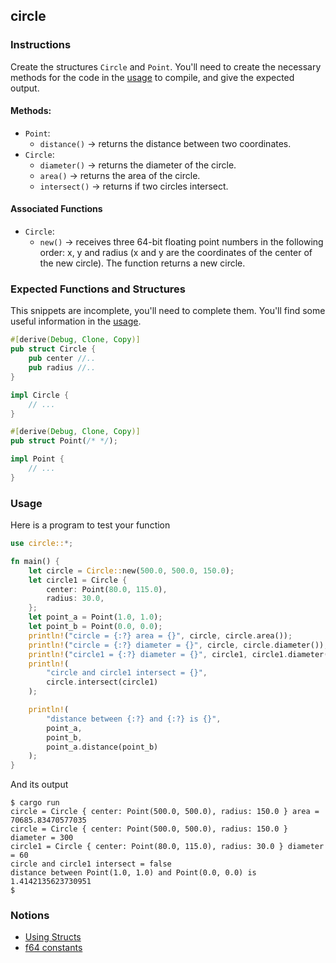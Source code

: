 ## circle

### Instructions

Create the structures `Circle` and `Point`. You'll need to create the necessary methods for the code in the [usage](#usage) to compile, and give the expected output.

#### Methods:

- `Point`:
  - `distance()` -> returns the distance between two coordinates.
- `Circle`:
  - `diameter()` -> returns the diameter of the circle.
  - `area()` -> returns the area of the circle.
  - `intersect()` -> returns if two circles intersect.

#### Associated Functions

- `Circle`:
  - `new()` -> receives three 64-bit floating point numbers in the following order: x, y and radius (x and y are the coordinates of the center of the new circle). The function returns a new circle.

### Expected Functions and Structures

This snippets are incomplete, you'll need to complete them. You'll find some useful information in the [usage](#usage).

```rust
#[derive(Debug, Clone, Copy)]
pub struct Circle {
	pub center //..
	pub radius //..
}

impl Circle {
    // ...
}

#[derive(Debug, Clone, Copy)]
pub struct Point(/* */);

impl Point {
    // ...
}
```

### Usage

Here is a program to test your function

```rust
use circle::*;

fn main() {
    let circle = Circle::new(500.0, 500.0, 150.0);
    let circle1 = Circle {
        center: Point(80.0, 115.0),
        radius: 30.0,
    };
    let point_a = Point(1.0, 1.0);
    let point_b = Point(0.0, 0.0);
    println!("circle = {:?} area = {}", circle, circle.area());
    println!("circle = {:?} diameter = {}", circle, circle.diameter());
    println!("circle1 = {:?} diameter = {}", circle1, circle1.diameter());
    println!(
        "circle and circle1 intersect = {}",
        circle.intersect(circle1)
    );

    println!(
        "distance between {:?} and {:?} is {}",
        point_a,
        point_b,
        point_a.distance(point_b)
    );
}
```

And its output

```console
$ cargo run
circle = Circle { center: Point(500.0, 500.0), radius: 150.0 } area = 70685.83470577035
circle = Circle { center: Point(500.0, 500.0), radius: 150.0 } diameter = 300
circle1 = Circle { center: Point(80.0, 115.0), radius: 30.0 } diameter = 60
circle and circle1 intersect = false
distance between Point(1.0, 1.0) and Point(0.0, 0.0) is 1.4142135623730951
$
```

### Notions

- [Using Structs](https://doc.rust-lang.org/book/ch05-00-structs.html)
- [f64 constants](https://doc.rust-lang.org/std/f64/consts/index.html)
